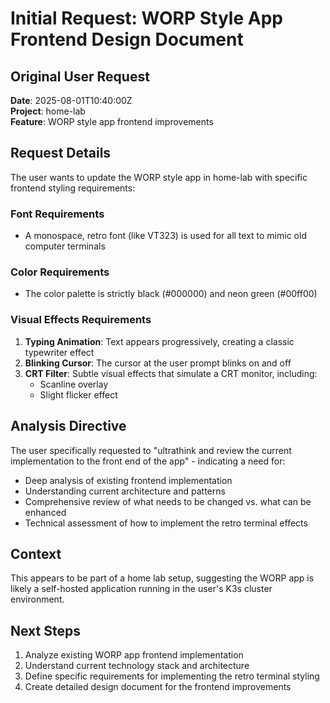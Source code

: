 # Initial Request: WORP Style App Frontend Design Document

## Original User Request

**Date**: 2025-08-01T10:40:00Z  
**Project**: home-lab  
**Feature**: WORP style app frontend improvements

## Request Details

The user wants to update the WORP style app in home-lab with specific frontend styling requirements:

### Font Requirements
- A monospace, retro font (like VT323) is used for all text to mimic old computer terminals

### Color Requirements
- The color palette is strictly black (#000000) and neon green (#00ff00)

### Visual Effects Requirements
1. **Typing Animation**: Text appears progressively, creating a classic typewriter effect
2. **Blinking Cursor**: The cursor at the user prompt blinks on and off
3. **CRT Filter**: Subtle visual effects that simulate a CRT monitor, including:
   - Scanline overlay
   - Slight flicker effect

## Analysis Directive

The user specifically requested to "ultrathink and review the current implementation to the front end of the app" - indicating a need for:
- Deep analysis of existing frontend implementation
- Understanding current architecture and patterns
- Comprehensive review of what needs to be changed vs. what can be enhanced
- Technical assessment of how to implement the retro terminal effects

## Context
This appears to be part of a home lab setup, suggesting the WORP app is likely a self-hosted application running in the user's K3s cluster environment.

## Next Steps
1. Analyze existing WORP app frontend implementation
2. Understand current technology stack and architecture
3. Define specific requirements for implementing the retro terminal styling
4. Create detailed design document for the frontend improvements